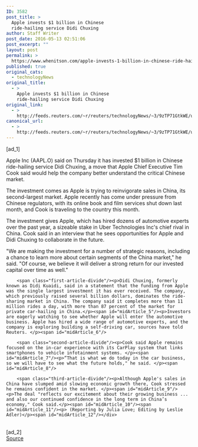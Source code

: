 ```yaml
---
ID: 3582
post_title: >
  Apple invests $1 billion in Chinese
  ride-hailing service Didi Chuxing
author: Staff Writer
post_date: 2016-05-13 02:51:06
post_excerpt: ""
layout: post
permalink: >
  https://www.whenitson.com/apple-invests-1-billion-in-chinese-ride-hailing-service-didi-chuxing/
published: true
original_cats:
  - technologyNews
original_title:
  - >
    Apple invests $1 billion in Chinese
    ride-hailing service Didi Chuxing
original_link:
  - >
    http://feeds.reuters.com/~r/reuters/technologyNews/~3/9zTP71GtkWE/us-apple-china-idUSKCN0Y404W
canonical_url:
  - >
    http://feeds.reuters.com/~r/reuters/technologyNews/~3/9zTP71GtkWE/us-apple-china-idUSKCN0Y404W
---
```

 [ad_1]
<br><div id="articleText">
<span id="midArticle_start"/>

<span id="midArticle_0"/><span class="focusParagraph" readability="5"><p><span class="articleLocatio&lt;/span&gt;n">Apple Inc (<span id="symbol_AAPL.O_0">AAPL.O</span>) said on Thursday it has invested $1 billion in Chinese ride-hailing service Didi Chuxing, a move that Apple Chief Executive Tim Cook said would help the company better understand the critical Chinese market.</span></p></span><span id="midArticle_1"/><p>The investment comes as Apple is trying to reinvigorate sales in China, its second-largest market. Apple recently has come under pressure from Chinese regulators, with its online book and film services shut down last month, and Cook is traveling to the country this month.</p><span id="midArticle_2"/><p>The investment gives Apple, which has hired dozens of automotive experts over the past year, a sizeable stake in Uber Technologies Inc's chief rival in China. Cook said in an interview that he sees opportunities for Apple and Didi Chuxing to collaborate in the future. </p><span id="midArticle_3"/><p>"We are making the investment for a number of strategic reasons, including a chance to learn more about certain segments of the China market," he said. "Of course, we believe it will deliver a strong return for our invested capital over time as well."</p><span id="midArticle_4"/>
        
        <span class="first-article-divide"/><p>Didi Chuxing, formerly known as Didi Kuaidi, said in a statement that the funding from Apple was the single largest investment it has ever received. The company, which previously raised several billion dollars, dominates the ride-sharing market in China. The company said it completes more than 11 million rides a day, with more than 87 percent of the market for private car-hailing in China.</p><span id="midArticle_5"/><p>Investors are eagerly watching to see whether Apple will enter the automotive business. Apple has hired a wide range of automotive experts, and the company is exploring building a self-driving car, sources have told Reuters. </p><span id="midArticle_6"/>
        
        <span class="second-article-divide"/><p>Cook said Apple remains focused on the in-car experience with its CarPlay system that links smartphones to vehicle infotainment systems. </p><span id="midArticle_7"/><p>“That is what we do today in the car business, so we will have to see what the future holds," he said. </p><span id="midArticle_8"/>
        
        <span class="third-article-divide"/><p>Although Apple's sales in China have slumped amid slowing economic growth there, Cook stressed he remains confident in the market. </p><span id="midArticle_9"/><p>The deal "reflects our excitement about their growing business ... and also our continued confidence in the long term in China’s economy," Cook said.</p><span id="midArticle_10"/><span id="midArticle_11"/><p> (Reporting by Julia Love; Editing by Leslie Adler)</p><span id="midArticle_12"/></div>
<br>[ad_2]
<br><a href="http://feeds.reuters.com/~r/reuters/technologyNews/~3/9zTP71GtkWE/us-apple-china-idUSKCN0Y404W">Source </a>